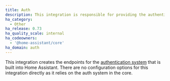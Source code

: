 ```yaml
---
title: Auth
description: This integration is responsible for providing the authentication endpoints.
ha_category:
  - Other
ha_release: 0.73
ha_quality_scale: internal
ha_codeowners:
  - '@home-assistant/core'
ha_domain: auth
---
```


This integration creates the endpoints for the [authentication system](/docs/authentication/) that is built into Home Assistant.
There are no configuration options for this integration directly as it relies on the auth system in the core.

